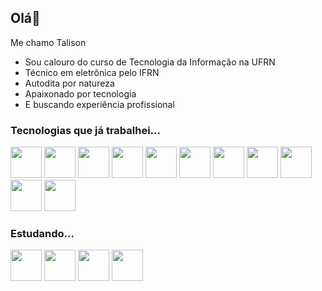 ## Olá👋

Me chamo Talison

- Sou calouro do curso de Tecnologia da Informação na UFRN
- Técnico em eletrônica pelo IFRN
- Autodita por natureza
- Apaixonado por tecnologia
- E buscando experiência profissional

### Tecnologias que já trabalhei...

<p align="left">
    <img width="50" src="https://cdn.jsdelivr.net/gh/devicons/devicon/icons/javascript/javascript-original.svg" >
    <img width="50" src="https://cdn.jsdelivr.net/gh/devicons/devicon/icons/react/react-original.svg">
    <img width="50" src="https://cdn.jsdelivr.net/gh/devicons/devicon/icons/css3/css3-original.svg">
    <img width="50" src="https://cdn.jsdelivr.net/gh/devicons/devicon/icons/sass/sass-original.svg">
    <img width="50" src="https://cdn.jsdelivr.net/gh/devicons/devicon/icons/bootstrap/bootstrap-plain.svg">
    <img width="50" src="https://cdn.jsdelivr.net/gh/devicons/devicon/icons/nodejs/nodejs-original.svg">
    <img width="50" src="https://cdn.jsdelivr.net/gh/devicons/devicon/icons/express/express-original-wordmark.svg">
    <img width="50" src="https://cdn.jsdelivr.net/gh/devicons/devicon/icons/mysql/mysql-original-wordmark.svg">
    <img width="50" src="https://cdn.jsdelivr.net/gh/devicons/devicon/icons/mongodb/mongodb-original.svg">
    <img width="50" src="https://cdn.jsdelivr.net/gh/devicons/devicon/icons/python/python-original.svg">
    <img width="50" src="https://cdn.jsdelivr.net/gh/devicons/devicon/icons/linux/linux-original.svg">
</p>

### Estudando...

<p align="left">
    <img width="50" src="https://cdn.jsdelivr.net/gh/devicons/devicon/icons/vuejs/vuejs-original.svg">
    <img width="50" src="https://cdn.jsdelivr.net/gh/devicons/devicon/icons/typescript/typescript-original.svg">
    <img width="50" src="https://cdn.jsdelivr.net/gh/devicons/devicon/icons/php/php-original.svg">
    <img width="50" src="https://cdn.jsdelivr.net/gh/devicons/devicon/icons/redis/redis-original.svg">
</p>

